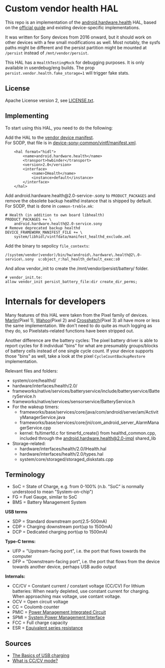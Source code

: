 # Custom vendor health HAL

This repo is an implementation of the [android.hardware.health][health-ref] HAL,
based on the [official guide][guide] and existing device-specific
implementations.

It was written for Sony devices from 2016 onward, but it should work on other
devices with a few small modifications as well.
Most notably, the sysfs paths might be different and the persist partition might
be mounted at `/persist` instead of `/mnt/vendor/persist`.

This HAL has a `HealthTestingMock` for debugging purposes. It is only available
in userdebug/eng builds. The prop `persist.vendor.health.fake_storage=1` will
trigger fake stats.

## License
Apache License version 2, see [LICENSE.txt](LICENSE.txt).

## Implementing

To start using this HAL, you need to do the following:

Add the HAL to the [vendor device manifest][vintf-manifest].  
For SODP, that file is in [device-sony-common/vintf/manifest.xml][sodp-manifest].
```
    <hal format="hidl">
        <name>android.hardware.health</name>
        <transport>hwbinder</transport>
        <version>2.0</version>
        <interface>
            <name>IHealth</name>
            <instance>default</instance>
        </interface>
    </hal>
```

Add android.hardware.health@2.0-service-.sony to `PRODUCT_PACKAGES` and remove
the obsolete backup healthd instance that is shipped by default.  
For SODP, that is done in `common-treble.mk`:
```
# Health (in addition to own board libhealth)
PRODUCT_PACKAGES += \
    android.hardware.health@2.0-service.sony
# Remove deprecated backup healthd
DEVICE_FRAMEWORK_MANIFEST_FILE += \
    system/libhidl/vintfdata/manifest_healthd_exclude.xml
```

Add the binary to sepolicy `file_contexts`:
```
/(system/vendor|vendor)/bin/hw/android\.hardware\.health@2\.0-service\.sony  u:object_r:hal_health_default_exec:s0
```

And allow vendor_init to create the /mnt/vendor/persist/battery/ folder.  
```
# vendor_init.te:
allow vendor_init persist_battery_file:dir create_dir_perms;
```

# Internals for developers

Many features of this HAL were taken from the Pixel family of devices.
[Marlin][marlin](Pixel 1), [Wahoo][wahoo](Pixel 2) and
[Crosshatch][crosshatch](Pixel 3) all have more or less the same implementation.
We don't need to do quite as much logging as they do, so Pixelstats-related
functions have been stripped out.

Another difference are the battery cycles: The pixel battery driver is able to
report cycles for 8 individual "bins" for what are presumably groups/blocks of
battery cells instead of one single cycle count. If your device supports those
"bins" as well, take a look at the pixel `CycleCountBackupRestore`
implementation.

Relevant files and folders:

- system/core/healthd/
- hardware/interfaces/health/2.0/
- frameworks/native/services/batteryservice/include/batteryservice/BatteryService.h
- frameworks/native/services/sensorservice/BatteryService.h
- For the wakeup timers:
  - frameworks/base/services/core/java/com/android/server/am/ActivityManagerService.java
  - frameworks/base/services/core/jni/com_android_server_AlarmManagerService.cpp
  - kernel: fs/timerfd.c for timerfd_create() from healthd_common.cpp, included
    through the android.hardware.health@2.0-impl shared_lib
- Storage-related:
  - hardware/interfaces/health/2.0/IHealth.hal
  - hardware/interfaces/health/2.0/types.hal
  - system/core/storaged/storaged_diskstats.cpp

## Terminology

- SoC = State of Charge, e.g. from 0-100%
  (n.b. "SoC" is normally understood to mean "System-on-chip")
- FG = Fuel Gauge, similar to SoC
- BMS = Battery Management System

**USB terms**

- SDP = Standard downstream port(2.5-500mA)
- CDP = Charging downstream port(up to 1500mA)
- DCP = Dedicated charging port(up to 1500mA)

**Type-C terms:**

- UFP = "Upstream-facing port", i.e. the port that flows towards the computer
- DFP = "Downstream-facing port", i.e. the port that flows from the device
  towards another device, perhaps USB audio output

**Internals:**
- CC/CV = Constant current / constant voltage (CC/CV)
  For lithium batteries: When nearly depleted, use constant current for
  charging. When approaching max voltage, use contant voltage.
- OCV = Open circuit voltage
- CC = Coulomb counter
- PMIC = [Power Management Integrated Circuit][pmic]
- SPMI = [System Power Management Interface][spmi]
- FCC = Full charge capacity
- ESR = [Equivalent series resistance][esr]

## Sources

- [The Basics of USB charging](https://www.maximintegrated.com/en/app-notes/index.mvp/id/4803)
- [What is CC/CV mode?](http://www.bestgopower.com/faq/27-what-is-cc-cv-mode.html)

<!-- Markdown link references -->
[health-ref]: https://source.android.com/reference/hidl/android/hardware/health/2.0/IHealth
[guide]: https://android.googlesource.com/platform/hardware/interfaces/+/master/health/2.0/
[vintf-manifest]: https://source.android.com/devices/architecture/vintf/objects.html#device-manifest-file
[sodp-manifest]: https://github.com/sonyxperiadev/device-sony-common/blob/5945d6aff99a8188554c3e4f06032d254138db00/vintf/manifest.xml
[pmic]: https://en.wikipedia.org/wiki/Power_management_integrated_circuit
[spmi]: https://mipi.org/specifications/system-power-management-interface
[marlin]: https://android.googlesource.com/device/google/marlin/+/android-9.0.0_r22/health/
[wahoo]: https://android.googlesource.com/device/google/wahoo/+/android-9.0.0_r22/health/
[crosshatch]: https://android.googlesource.com/device/google/crosshatch/+/android-9.0.0_r22/health/
[esr]: https://en.wikipedia.org/wiki/ESR_meter
